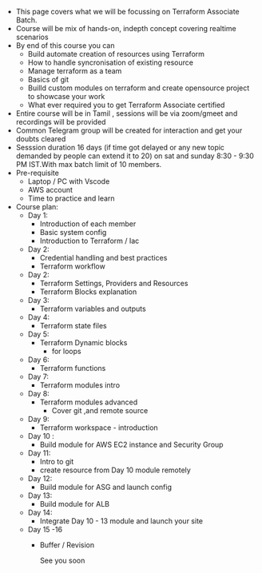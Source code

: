 - This page covers what we will be focussing on Terraform Associate Batch.
- Course will be mix of hands-on, indepth concept covering realtime scenarios
- By end of this course you can
	- Build automate creation of resources using Terraform
	- How to handle syncronisation of existing resource
	- Manage terraform  as a team
	- Basics of git
	- Builld custom modules on terraform and create opensource project to showcase your work
	- What ever required you to get Terraform Associate certified
- Entire course will be in Tamil , sessions will be  via zoom/gmeet  and recordings will be provided
- Common Telegram group will be created for interaction and get your doubts cleared
- Sesssion duration 16  days (if time got delayed or any new topic demanded by people can extend it to 20) on sat and sunday 8:30 - 9:30 PM IST.With max batch limit of 10 members.
- Pre-requisite
	- Laptop / PC with Vscode
	- AWS account
	- Time to practice and learn
- Course plan:
	- Day 1:
		- Introduction of each member
		- Basic system config
		- Introduction to Terraform / Iac
	- Day 2:
		- Credential handling and best practices
		- Terraform workflow
	- Day 2:
		- Terraform Settings, Providers and Resources
		- Terraform Blocks explanation
	- Day 3:
		- Terraform variables and outputs
	- Day 4:
		- Terraform state files
	- Day 5:
		- Terraform Dynamic blocks
			- for loops
	- Day 6:
		- Terraform functions
	- Day 7:
		- Terraform modules intro
	- Day 8:
		- Terraform modules advanced
			- Cover git ,and remote source
	- Day 9:
		- Terraform workspace - introduction
	- Day 10 :
		- Build module for AWS EC2 instance and Security Group
	- Day 11:
		- Intro to git
		- create resource from Day 10 module remotely
	- Day 12:
		- Build module for ASG and launch config
	- Day 13:
		- Build module for ALB
	- Day 14:
		- Integrate Day 10 - 13 module and launch your site
	- Day 15 -16
		- Buffer / Revision
		  
		  See you soon